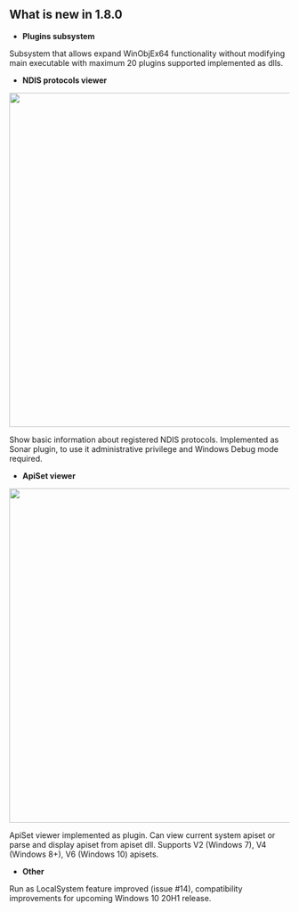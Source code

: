 
## What is new in 1.8.0

 - **Plugins subsystem**

Subsystem that allows expand WinObjEx64 functionality without modifying main executable with maximum 20 plugins supported implemented as dlls.

 - **NDIS protocols viewer**

<img src="https://raw.githubusercontent.com/hfiref0x/WinObjEx64/master/Docs/Screenshots/NdisProtocols.png" width="600" />

Show basic information about registered NDIS protocols. Implemented as Sonar plugin, to use it administrative privilege and Windows Debug mode required.

 - **ApiSet viewer**

<img src="https://raw.githubusercontent.com/hfiref0x/WinObjEx64/master/Docs/Screenshots/ApiSetView.png" width="600" />

ApiSet viewer implemented as plugin. Can view current system apiset or parse and display apiset from apiset dll. Supports V2 (Windows 7), V4 (Windows 8+), V6 (Windows 10) apisets.

 - **Other**
 
  Run as LocalSystem feature improved (issue #14), compatibility improvements for upcoming Windows 10 20H1 release.
